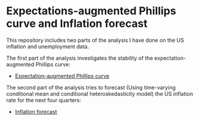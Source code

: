 # Expectations-augmented Phillips curve and Inflation forecast

This repository includes two parts of the analysis I have done on the US inflation and unemployment data.

The first part of the analysis investigates the stability of the expectation-augmented Phillips curve: 

* [Expectation-augmented Phillips curve](https://kt1720.github.io/Phillips-curve-and-inflation/Expectation-augmented-Phillips-curve.html)

The second part of the analysis tries to forecast (Using time-varying conditional mean and conditional heteroskedasticity model) the US inflation rate for the next four quarters:

* [Inflation forecast](https://github.com/kt1720/Phillips-curve/blob/main/Forecasting-Inflation.md)
